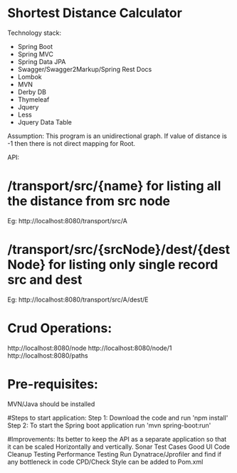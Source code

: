 Shortest Distance Calculator
===============================
Technology stack:

* Spring Boot
* Spring MVC
* Spring Data JPA
* Swagger/Swagger2Markup/Spring Rest Docs
* Lombok
* MVN
* Derby DB
* Thymeleaf
* Jquery
* Less
* Jquery Data Table

 Assumption:
 This program is an unidirectional graph.
 If value of distance is -1 then there is not direct mapping for Root.
 
 API:
 # /transport/src/{name}  for listing all the distance from src node
 Eg: http://localhost:8080/transport/src/A
 
 # /transport/src/{srcNode}/dest/{destNode} for listing only single record src and dest
 Eg: http://localhost:8080/transport/src/A/dest/E
 
 # Crud Operations:
 http://localhost:8080/node
 http://localhost:8080/node/1
 http://localhost:8080/paths
 
 
 # Pre-requisites:
 MVN/Java should be installed
 
 #Steps to start application:
 Step 1: Download the code and run 'npm install'
 Step 2: To start the Spring boot application run  'mvn spring-boot:run'
 
 
 
 #Improvements:
 Its better to keep the API as a separate application so that it can be scaled Horizontally and vertically.
 Sonar
 Test Cases
 Good UI
 Code Cleanup
 Testing
 Performance Testing
 Run Dynatrace/Jprofiler and find if any bottleneck in code
 CPD/Check Style can be added to Pom.xml
 
 
